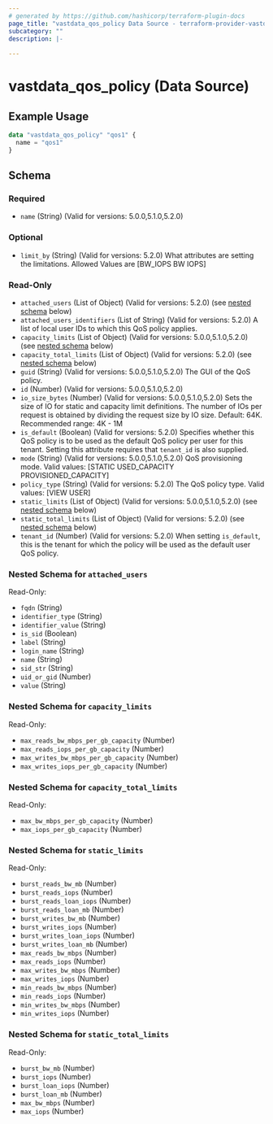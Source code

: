 ```yaml
---
# generated by https://github.com/hashicorp/terraform-plugin-docs
page_title: "vastdata_qos_policy Data Source - terraform-provider-vastdata"
subcategory: ""
description: |-
  
---
```


# vastdata_qos_policy (Data Source)



## Example Usage

```terraform
data "vastdata_qos_policy" "qos1" {
  name = "qos1"
}
```

<!-- schema generated by tfplugindocs -->
## Schema

### Required

- `name` (String) (Valid for versions: 5.0.0,5.1.0,5.2.0)

### Optional

- `limit_by` (String) (Valid for versions: 5.2.0) What attributes are setting the limitations. Allowed Values are [BW_IOPS BW IOPS]

### Read-Only

- `attached_users` (List of Object) (Valid for versions: 5.2.0) (see [nested schema](#nestedatt--attached_users) below)
- `attached_users_identifiers` (List of String) (Valid for versions: 5.2.0) A list of local user IDs to which this QoS policy applies.
- `capacity_limits` (List of Object) (Valid for versions: 5.0.0,5.1.0,5.2.0) (see [nested schema](#nestedatt--capacity_limits) below)
- `capacity_total_limits` (List of Object) (Valid for versions: 5.2.0) (see [nested schema](#nestedatt--capacity_total_limits) below)
- `guid` (String) (Valid for versions: 5.0.0,5.1.0,5.2.0) The GUI of the QoS policy.
- `id` (Number) (Valid for versions: 5.0.0,5.1.0,5.2.0)
- `io_size_bytes` (Number) (Valid for versions: 5.0.0,5.1.0,5.2.0) Sets the size of IO for static and capacity limit definitions. The number of IOs per request is obtained by dividing the request size by IO size. Default: 64K. Recommended range: 4K - 1M
- `is_default` (Boolean) (Valid for versions: 5.2.0) Specifies whether this QoS policy is to be used as the default QoS policy per user for this tenant. Setting this attribute requires that `tenant_id` is also supplied.
- `mode` (String) (Valid for versions: 5.0.0,5.1.0,5.2.0) QoS provisioning mode. Valid values: [STATIC USED_CAPACITY PROVISIONED_CAPACITY]
- `policy_type` (String) (Valid for versions: 5.2.0) The QoS policy type. Valid values: [VIEW USER]
- `static_limits` (List of Object) (Valid for versions: 5.0.0,5.1.0,5.2.0) (see [nested schema](#nestedatt--static_limits) below)
- `static_total_limits` (List of Object) (Valid for versions: 5.2.0) (see [nested schema](#nestedatt--static_total_limits) below)
- `tenant_id` (Number) (Valid for versions: 5.2.0) When setting `is_default`, this is the tenant for which the policy will be used as the default user QoS policy.

<a id="nestedatt--attached_users"></a>
### Nested Schema for `attached_users`

Read-Only:

- `fqdn` (String)
- `identifier_type` (String)
- `identifier_value` (String)
- `is_sid` (Boolean)
- `label` (String)
- `login_name` (String)
- `name` (String)
- `sid_str` (String)
- `uid_or_gid` (Number)
- `value` (String)


<a id="nestedatt--capacity_limits"></a>
### Nested Schema for `capacity_limits`

Read-Only:

- `max_reads_bw_mbps_per_gb_capacity` (Number)
- `max_reads_iops_per_gb_capacity` (Number)
- `max_writes_bw_mbps_per_gb_capacity` (Number)
- `max_writes_iops_per_gb_capacity` (Number)


<a id="nestedatt--capacity_total_limits"></a>
### Nested Schema for `capacity_total_limits`

Read-Only:

- `max_bw_mbps_per_gb_capacity` (Number)
- `max_iops_per_gb_capacity` (Number)


<a id="nestedatt--static_limits"></a>
### Nested Schema for `static_limits`

Read-Only:

- `burst_reads_bw_mb` (Number)
- `burst_reads_iops` (Number)
- `burst_reads_loan_iops` (Number)
- `burst_reads_loan_mb` (Number)
- `burst_writes_bw_mb` (Number)
- `burst_writes_iops` (Number)
- `burst_writes_loan_iops` (Number)
- `burst_writes_loan_mb` (Number)
- `max_reads_bw_mbps` (Number)
- `max_reads_iops` (Number)
- `max_writes_bw_mbps` (Number)
- `max_writes_iops` (Number)
- `min_reads_bw_mbps` (Number)
- `min_reads_iops` (Number)
- `min_writes_bw_mbps` (Number)
- `min_writes_iops` (Number)


<a id="nestedatt--static_total_limits"></a>
### Nested Schema for `static_total_limits`

Read-Only:

- `burst_bw_mb` (Number)
- `burst_iops` (Number)
- `burst_loan_iops` (Number)
- `burst_loan_mb` (Number)
- `max_bw_mbps` (Number)
- `max_iops` (Number)

